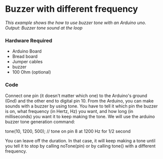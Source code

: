 # Buzzer with different frequency

*This example shows the how to use buzzer tone with an Arduino uno.
Output: Buzzer tone sound at the loop*

### Hardware Required

- Arduino Board
- Bread board
- Jumper cables
- buzzer
- 100 Ohm (optional)


### Code

Connect one pin (it doesn't matter which one) to the Arduino's ground (Gnd) and the other end to digital pin 10. From the Arduino, you can make sounds with a buzzer by using tone. You have to tell it which pin the buzzer is on, what frequency (in Hertz, Hz) you want, and how long (in milliseconds) you want it to keep making the tone. We will use the arduino buzzer tone generation command:

tone(10, 1200, 500); // tone on pin 8 at 1200 Hz for 1/2 second

You can leave off the duration. In that case, it will keep making a tone until you tell it to stop by calling noTone(pin) or by calling tone() with a different frequency.